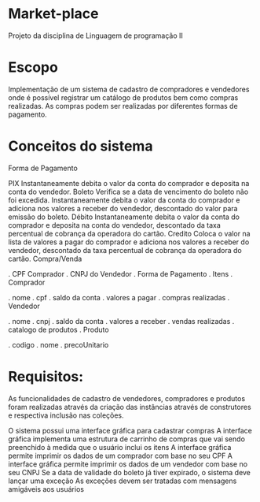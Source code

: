# Market-place
Projeto da disciplina de Linguagem de programação II

# Escopo
Implementação de um sistema de cadastro de compradores e vendedores onde é possível registrar um catálogo de produtos bem como compras realizadas. As compras podem ser realizadas por diferentes formas de pagamento.

# Conceitos do sistema

Forma de Pagamento

PIX Instantaneamente debita o valor da conta do comprador e deposita na conta do vendedor.
Boleto Verifica se a data de vencimento do boleto não foi excedida. Instantaneamente debita o valor da conta do comprador e adiciona nos valores a receber do vendedor, descontado do valor para emissão do boleto.
Débito Instantaneamente debita o valor da conta do comprador e deposita na conta do vendedor, descontado da taxa percentual de cobrança da operadora do cartão.
Credito Coloca o valor na lista de valores a pagar do comprador e adiciona nos valores a receber do vendedor, descontado da taxa percentual de cobrança da operadora do cartão.
Compra/Venda

. CPF Comprador
. CNPJ do Vendedor
. Forma de Pagamento
. Itens
. Comprador

. nome
. cpf
. saldo da conta
. valores a pagar
. compras realizadas
. Vendedor

. nome
. cnpj
. saldo da conta
. valores a receber
. vendas realizadas
. catalogo de produtos
. Produto

. codigo
. nome
. precoUnitario

# Requisitos:
As funcionalidades de cadastro de vendedores, compradores e produtos foram realizadas através da criação das instâncias através de construtores e respectiva inclusão nas coleções.

O sistema possui uma interface gráfica para cadastrar compras
A interface gráfica implementa uma estrutura de carrinho de compras que vai sendo preenchido à medida que o usuário inclui os itens
A interface gráfica permite imprimir os dados de um comprador com base no seu CPF
A interface gráfica permite imprimir os dados de um vendedor com base no seu CNPJ
Se a data de validade do boleto já tiver expirado, o sistema deve lançar uma exceção
As exceções devem ser tratadas com mensagens amigáveis aos usuários
